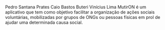 Pedro Santana Prates
Caio Bastos Buteri
Vinícius Lima
MutirON é um aplicativo que tem como objetivo 
facilitar a organização de ações sociais 
voluntárias, mobilizadas por grupos de ONGs ou 
pessoas físicas em prol de ajudar uma determinada 
causa social.
